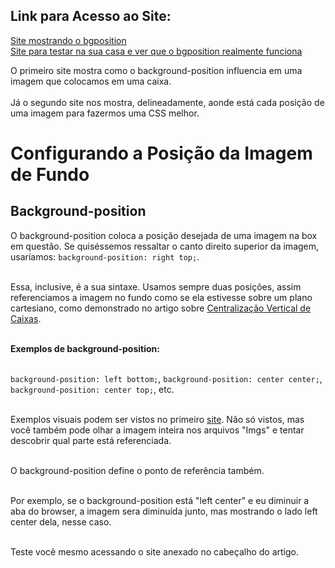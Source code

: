 ## Link para Acesso ao Site:

[Site mostrando o bgposition](https://andersonr-o.github.io/Html-Css/Posi%C3%A7%C3%A3o-da-Imagem-de-Fundo/fundo03.html)<br>
[Site para testar na sua casa e ver que o bgposition realmente funciona](https://andersonr-o.github.io/Html-Css/Posi%C3%A7%C3%A3o-da-Imagem-de-Fundo/fundo04.html)

O primeiro site mostra como o background-position influencia em uma imagem que colocamos em uma caixa.<br><br>
Já o segundo site nos mostra, delineadamente, aonde está cada posição de uma imagem para fazermos uma CSS melhor.

# Configurando a Posição da Imagem de Fundo

## Background-position

O background-position coloca a posição desejada de uma imagem na box em questão. Se quiséssemos ressaltar o canto direito superior da imagem, usaríamos: ```background-position: right top;```.<br><br>

Essa, inclusive, é a sua sintaxe. Usamos sempre duas posições, assim referenciamos a imagem no fundo como se ela estivesse sobre um plano cartesiano, como demonstrado no artigo sobre [Centralização Vertical de Caixas](https://github.com/andersonr-o/HTML5-CSS3/tree/Alinhamento-Vertical-de-Caixas).<br><br>

**Exemplos de background-position:**<br><br>

```background-position: left bottom;```, ```background-position: center center;```, ```background-position: center top;```, etc.<br><br>

Exemplos visuais podem ser vistos no primeiro [site](https://andersonr-o.github.io/Html-Css/Posi%C3%A7%C3%A3o-da-Imagem-de-Fundo/fundo03.html). Não só vistos, mas você também pode olhar a imagem inteira nos arquivos "Imgs" e tentar descobrir qual parte está referenciada.<br><br>

O background-position define o ponto de referência também.<br><br>

Por exemplo, se o background-position está "left center" e eu diminuir a aba do browser, a imagem sera diminuída junto, mas mostrando o lado left center dela, nesse caso.<br><br>

Teste você mesmo acessando o site anexado no cabeçalho do artigo.
